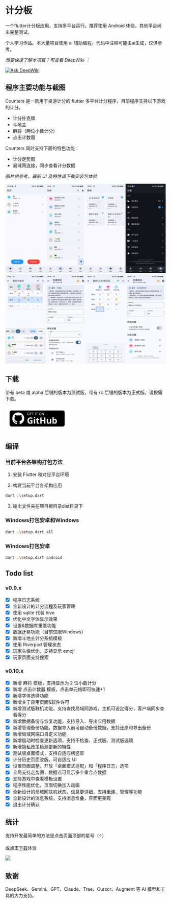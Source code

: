 # 计分板

一个flutter计分板应用，支持多平台运行。推荐使用 Android 体验，其他平台尚未完整测试。

个人学习作品。本大量项目使用 ai 辅助编程，代码中注释可能由ai生成，仅供参考。


_想要快速了解本项目？可查看 DeepWiki ：_
 
[![Ask DeepWiki](https://deepwiki.com/badge.svg)](https://deepwiki.com/youzhiran/counters)

## 程序主要功能与截图

Counters 是一款用于桌游计分的 flutter 多平台计分程序，目前程序支持以下游戏的计分。

- 计分扑克牌
- 斗地主
- 麻将（两位小数计分）
- 点击计数器

Counters 同时支持下面的特色功能：

- 计分走势图
- 局域网连接，同步查看计分数据

_图片供参考，最新 UI 及特性请下载安装包体验_

<p style="text-align: center;">
    <img alt="snapshots" src="snapshots/1.png">
    <img alt="snapshots" src="snapshots/2.png">
</p>

## 下载

带有 beta 或 alpha 后缀的版本为测试版，带有 rc 后缀的版本为正式版。请按需下载。

<a href="https://github.com/youzhiran/counters/releases"><img alt="Get it on GitHub" src="snapshots/get-it-on-github.svg" width="200px"/></a>


## 编译

### 当前平台各架构打包方法

1. 安装 Flutter 和对应平台环境

2. 构建当前平台各架构应用

  ```bash
  dart .\setup.dart
  ```

3. 输出文件夹在项目根目录dist目录下

### Windows打包安卓和Windows

  ```bash
  dart .\setup.dart all
  ```

### Windows打包安卓

  ```bash
  dart .\setup.dart android
  ```

## Todo list

### v0.9.x

- [x] 程序日志系统
- [x] 全新设计的计分流程及玩家管理
- [x] 使用 sqlite 代替 hive
- [x] 优化中文字体显示效果
- [x] 设置&数据库重置功能
- [x] 数据迁移功能（目前仅限Windows）
- [x] 新增斗地主计分系统模板
- [x] 使用 Riverpod 管理状态
- [x] 玩家头像优化，支持显示 emoji 
- [x] 玩家页面支持搜索

### v0.10.x
- [x] 新增 麻将 模板，支持显示为 2 位小数计分
- [x] 新增 点击计数器 模板，点击单元格即可快速+1
- [x] 新增字体选择功能
- [x] 新增关于应用页面&软件许可
- [x] 新增测试版联机功能，支持查找局域网游戏，主机可设定得分，客户端同步查看得分
- [x] 新增数据备份与恢复功能，支持导入、导出应用数据
- [x] 新增管理备份功能，数据导入前可自动备份数据，支持还原和导出备份
- [x] 新增局域网端口自定义功能
- [x] 新增启动时检查更新选项，支持不检查、正式版、测试版选项
- [x] 新增隐私政策检测更新的特性
- [x] 测试版桌面模式，支持自适应横竖屏
- [x] 计分历史页面改版，可自适应 UI
- [x] 设置页面调整，开放「桌面模式适配」和「程序日志」选项
- [x] 全局支持走势图，数据点可显示多个重合点数据
- [x] 支持游戏中查看模板设置
- [x] 程序性能优化，页面切换加入动画
- [x] 全新设计的局域网联机状态，信息更详细，支持重连、管理等功能
- [x] 全新设计的消息系统，支持消息堆叠，界面更美观
- [x] 退出计分确认

## 统计

支持开发最简单的方法是点击页面顶部的星号（⭐）

或点击[下载](https://github.com/youzhiran/counters/releases/latest)体验

![](https://img.shields.io/github/downloads/youzhiran/counters/total)

## 致谢

DeepSeek、Gemini、GPT、Claude、Trae、Cursor、Augment 等 AI 模型和工具的大力支持。

